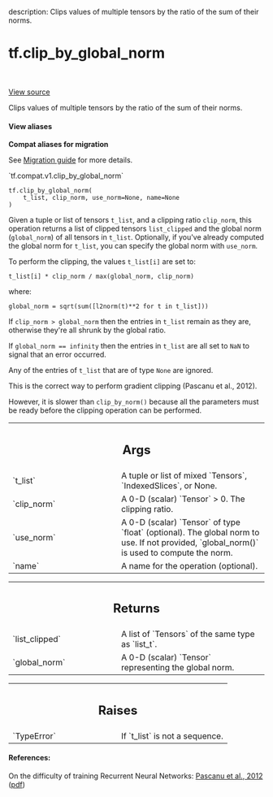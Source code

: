 description: Clips values of multiple tensors by the ratio of the sum of their norms.

<div itemscope itemtype="http://developers.google.com/ReferenceObject">
<meta itemprop="name" content="tf.clip_by_global_norm" />
<meta itemprop="path" content="Stable" />
</div>

# tf.clip_by_global_norm

<!-- Insert buttons and diff -->

<table class="tfo-notebook-buttons tfo-api nocontent" align="left">

</table>

<a target="_blank" href="/code/stable/tensorflow/python/ops/clip_ops.py">View source</a>



Clips values of multiple tensors by the ratio of the sum of their norms.

<section class="expandable">
  <h4 class="showalways">View aliases</h4>
  <p>
<b>Compat aliases for migration</b>
<p>See
<a href="https://www.tensorflow.org/guide/migrate">Migration guide</a> for
more details.</p>
<p>`tf.compat.v1.clip_by_global_norm`</p>
</p>
</section>

<pre class="devsite-click-to-copy prettyprint lang-py tfo-signature-link">
<code>tf.clip_by_global_norm(
    t_list, clip_norm, use_norm=None, name=None
)
</code></pre>



<!-- Placeholder for "Used in" -->

Given a tuple or list of tensors `t_list`, and a clipping ratio `clip_norm`,
this operation returns a list of clipped tensors `list_clipped`
and the global norm (`global_norm`) of all tensors in `t_list`. Optionally,
if you've already computed the global norm for `t_list`, you can specify
the global norm with `use_norm`.

To perform the clipping, the values `t_list[i]` are set to:

    t_list[i] * clip_norm / max(global_norm, clip_norm)

where:

    global_norm = sqrt(sum([l2norm(t)**2 for t in t_list]))

If `clip_norm > global_norm` then the entries in `t_list` remain as they are,
otherwise they're all shrunk by the global ratio.

If `global_norm == infinity` then the entries in `t_list` are all set to `NaN`
to signal that an error occurred.

Any of the entries of `t_list` that are of type `None` are ignored.

This is the correct way to perform gradient clipping (Pascanu et al., 2012).

However, it is slower than `clip_by_norm()` because all the parameters must be
ready before the clipping operation can be performed.

<!-- Tabular view -->
 <table class="responsive fixed orange">
<colgroup><col width="214px"><col></colgroup>
<tr><th colspan="2"><h2 class="add-link">Args</h2></th></tr>

<tr>
<td>
`t_list`
</td>
<td>
A tuple or list of mixed `Tensors`, `IndexedSlices`, or None.
</td>
</tr><tr>
<td>
`clip_norm`
</td>
<td>
A 0-D (scalar) `Tensor` > 0. The clipping ratio.
</td>
</tr><tr>
<td>
`use_norm`
</td>
<td>
A 0-D (scalar) `Tensor` of type `float` (optional). The global
norm to use. If not provided, `global_norm()` is used to compute the norm.
</td>
</tr><tr>
<td>
`name`
</td>
<td>
A name for the operation (optional).
</td>
</tr>
</table>



<!-- Tabular view -->
 <table class="responsive fixed orange">
<colgroup><col width="214px"><col></colgroup>
<tr><th colspan="2"><h2 class="add-link">Returns</h2></th></tr>

<tr>
<td>
`list_clipped`
</td>
<td>
A list of `Tensors` of the same type as `list_t`.
</td>
</tr><tr>
<td>
`global_norm`
</td>
<td>
A 0-D (scalar) `Tensor` representing the global norm.
</td>
</tr>
</table>



<!-- Tabular view -->
 <table class="responsive fixed orange">
<colgroup><col width="214px"><col></colgroup>
<tr><th colspan="2"><h2 class="add-link">Raises</h2></th></tr>

<tr>
<td>
`TypeError`
</td>
<td>
If `t_list` is not a sequence.
</td>
</tr>
</table>



#### References:

On the difficulty of training Recurrent Neural Networks:
  [Pascanu et al., 2012](http://proceedings.mlr.press/v28/pascanu13.html)
  ([pdf](http://proceedings.mlr.press/v28/pascanu13.pdf))
